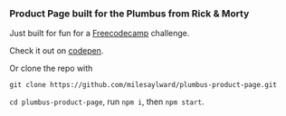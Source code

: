 ### Product Page built for the Plumbus from Rick & Morty

Just built for fun for a [Freecodecamp](https://www.freecodecamp.org/) challenge.

Check it out on [codepen](https://codepen.io/milesaylward/full/vzbQxm/).

Or clone the repo with
```
git clone https://github.com/milesaylward/plumbus-product-page.git
```
```cd plumbus-product-page```, run ```npm i```, then ```npm start```.
